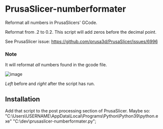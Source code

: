 # PrusaSlicer-numberformater
Reformat all numbers in PrusaSlicers' GCode. 

Reformat from .2 to 0.2. This script will add zeros before the decimal point. 

See PrusaSlicer issue: https://github.com/prusa3d/PrusaSlicer/issues/6996

### Note
It will reformat _all_ numbers found in the gcode file.

![image](https://user-images.githubusercontent.com/10420187/148681885-d3729649-419c-42be-98b1-9b5a87cd4cb0.png)

_Left_ before and _right_ after the script has run.

## Installation
Add that script to the post processing section of PrusaSlicer.
Maybe so: 
"C:\Users\USERNAME\AppData\Local\Programs\Python\Python39\python.exe" "C:\dev\prusaslicer-numberformater.py";
